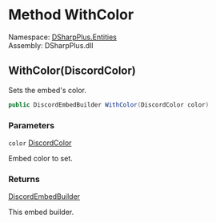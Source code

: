 # Method WithColor

Namespace: [DSharpPlus.Entities](DSharpPlus.Entities.md)  
Assembly: DSharpPlus.dll

## <a id="DSharpPlus_Entities_DiscordEmbedBuilder_WithColor_DSharpPlus_Entities_DiscordColor_"></a>WithColor\(DiscordColor\)

Sets the embed's color.

```csharp
public DiscordEmbedBuilder WithColor(DiscordColor color)
```

### Parameters

`color` [DiscordColor](DSharpPlus.Entities.DiscordColor.md)

Embed color to set.

### Returns

[DiscordEmbedBuilder](DSharpPlus.Entities.DiscordEmbedBuilder.md)

This embed builder.

